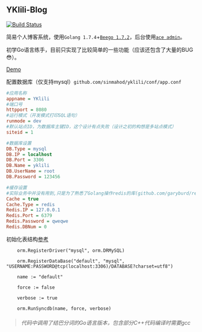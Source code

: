 ## YKlili-Blog

[![Build Status](https://travis-ci.org/sinmahod/yklili.svg?branch=master)](https://travis-ci.org/sinmahod/yklili)

简易个人博客系统，使用`Golang 1.7.4`+[`Beego 1.7.2`](https://github.com/astaxie/beego)，后台使用[`ace admin`](https://github.com/bopoda/ace)。

初学Go语言练手，目前只实现了比较简单的一些功能（应该还包含了大量的BUG:flushed:）。

[Demo](https://blog.yklili.com)

配置数据库（仅支持mysql）`github.com/sinmahod/yklili/conf/app.conf`
```Ini
#应用名称
appname = YKlili
#端口号
httpport = 8080
#运行模式（开发模式打印SQL语句）
runmode = dev
#默认站点ID，为数据库主键ID，这个设计有点失败（设计之初的构想是多站点模式）
siteid = 1

#数据库设置
DB.Type = mysql
DB.IP = localhost
DB.Port = 3306
DB.Name = yklili
DB.UserName = root
DB.Password = 123456

#缓存设置
#实际业务中并没有用到,只是为了熟悉了Golang操作redis的库(github.com/garyburd/redigo/redis）
Cache = true
Cache.Type = redis
Redis.IP = 127.0.0.1
Redis.Port = 6379
Redis.Password = qweqwe
Redis.DBNum = 0
```

初始化表结构[参考](/models/models_test.go)
```Golang
    orm.RegisterDriver("mysql", orm.DRMySQL)

    orm.RegisterDataBase("default", "mysql", "USERNAME:PASSWORD@tcp(localhost:3306)/DATABASE?charset=utf8")

    name := "default"

    force := false

    verbose := true

    orm.RunSyncdb(name, force, verbose)
```

>###### 代码中调用了结巴分词的Go语言版本，包含部分C++代码编译时需要gcc
